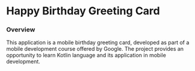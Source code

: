 # Happy Birthday Greeting Card

### Overview
This application is a mobile birthday greeting card, developed as part of a mobile development course offered by Google. The project provides an opportunity to learn Kotlin language and its application in mobile development.

